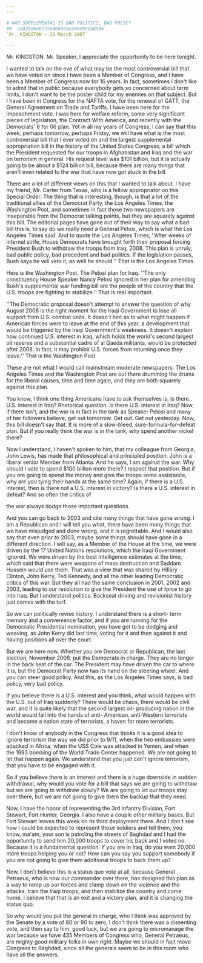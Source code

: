 ```yaml
---
---

# WAR SUPPLEMENTAL IS BAD POLITICS, BAD POLICY
## `2d439d6eb772a4069a3ce8ee9cdab586`
`Mr. KINGSTON — 21 March 2007`

---
```



Mr. KINGSTON. Mr. Speaker, I appreciate the opportunity to be here 
tonight.

I wanted to talk on the eve of what may be the most controversial 
bill that we have voted on since I have been a Member of Congress, and 
I have been a Member of Congress now for 16 years. In fact, sometimes I 
don't like to admit that in public because everybody gets so concerned 
about term limits, I don't want to be the poster child for my enemies 
on that subject. But I have been in Congress for the NAFTA vote, for 
the renewal of GATT, the General Agreement on Trade and Tariffs. I have 
been here for the impeachment vote. I was here for welfare reform, some 
very significant pieces of legislation, the Contract With America, and 
recently with the Democrats' 6 for 06 plan. Yet in all my years of 
Congress, I can say that this week, perhaps tomorrow, perhaps Friday, 
we will have what is the most controversial bill that I ever voted on 
and the largest supplemental appropriation bill in the history of the 
United States Congress, a bill which the President requested for our 
troops in Afghanistan and Iraq and the war on terrorism in general. His 
request level was $101 billion, but it is actually going to be about a 
$124 billion bill, because there are many things that aren't even 
related to the war that have now got stuck in the bill.

There are a lot of different views on this that I wanted to talk 
about. I have my friend, Mr. Carter from Texas, who is a fellow 
appropriator on this Special Order. The thing that is interesting, 
though, is that a lot of the traditional allies of the Democrat Party, 
the Los Angeles Times, the Washington Post, and sometimes in fact those 
two newspapers are inseparable from the Democrat talking points, but 
they are squarely against this bill. The editorial pages have gone out 
of their way to say what a bad bill this is, to say do we really need a 
General Pelosi, which is what the Los Angeles Times said. And to quote 
the Los Angeles Times, ''After weeks of internal strife, House 
Democrats have brought forth their proposal forcing President Bush to 
withdraw the troops from Iraq, 2008. This plan is unruly, bad public 
policy, bad precedent and bad politics. If the legislation passes, Bush 
says he will veto it, as well he should.'' That is the Los Angeles 
Times.

Here is the Washington Post. The Pelosi plan for Iraq. ''The only 
constituency House Speaker
Nancy Pelosi ignored in her plan for 
amending Bush's supplemental war funding bill are the people of the 
country that the U.S. troops are fighting to stabilize.'' That is real 
important.

''The Democratic proposal doesn't attempt to answer the question of 
why August 2008 is the right moment for the Iraqi Government to lose 
all support from U.S. combat units. It doesn't hint as to what might 
happen if American forces were to leave at the end of this year, a 
development that would be triggered by the Iraqi Government's weakness. 
It doesn't explain how continued U.S. interest in Iraq, which holds the 
world's second largest oil reserve and a substantial cadre of al Qaeda 
militants, would be protected after 2008. In fact, it may prohibit U.S. 
forces from returning once they leave.'' That is the Washington Post.

These are not what I would call mainstream moderate newspapers. The 
Los Angeles Times and the Washington Post are out there drumming the 
drums for the liberal causes, time and time again, and they are both 
squarely against this plan.

You know, I think one thing Americans have to ask themselves is, is 
there U.S. interest in Iraq? Rhetorical question. Is there U.S. 
interest in Iraq? Now, if there isn't, and the war is in fact in the 
tank as Speaker Pelosi and many of her followers believe, get out 
tomorrow. Get out. Get out yesterday. Now, this bill doesn't say that. 
It is more of a slow-bleed, sure-formula-for-defeat plan. But if you 
really think the war is in the tank, why spend another nickel there?

Now I understand, I haven't spoken to him, that my colleague from 
Georgia, John Lewis, has made that philosophical and principled 
position. John is a liberal senior Member from Atlanta. And he says, I 
am against the war. Why should I vote to spend $100 billion more there? 
I respect that position. But if you are going to spend the money and 
give the troops some assistance, why are you tying their hands at the 
same time? Again, if there is a U.S. interest, then is there not a U.S. 
interest in victory? Is there a U.S. interest in defeat? And so often 
the critics of


the war always dodge those important questions.

And you can go back to 2003 and cite many things that have gone 
wrong. I am a Republican and I will tell you what, there have been many 
things that we have misjudged and done wrong, and it is regrettable. 
And I would also say that even prior to 2003, maybe some things should 
have gone in a different direction. I will say, as a Member of the 
House at the time, we were driven by the 17 United Nations resolutions, 
which the Iraqi Government ignored. We were driven by the best 
intelligence estimates at the time, which said that there were weapons 
of mass destruction and Saddam Hussein would use them. That was a view 
that was shared by Hillary Clinton, John Kerry, Ted Kennedy, and all 
the other leading Democratic critics of this war. But they all had the 
same conclusion in 2001, 2002 and 2003, leading to our resolution to 
give the President the use of force to go into Iraq. But I understand 
politics. Backseat driving and revisionist history just comes with the 
turf.

So we can politically revise history. I understand there is a short-
term memory and a convenience factor, and if you are running for the 
Democratic Presidential nomination, you have got to be dodging and 
weaving, as John Kerry did last time, voting for it and then against it 
and having positions all over the court.

But we are here now. Whether you are Democrat or Republican, the last 
election, November 2006, put the Democrats in charge. They are no 
longer in the back seat of the car. The President may have driven the 
car to where it is, but the Democrat Party now has its hand on the 
steering wheel. And you can steer good policy. And this, as the Los 
Angeles Times says, is bad policy, very bad policy.

If you believe there is a U.S. interest and you think, what would 
happen with the U.S. out of Iraq suddenly? There would be chaos, there 
would be civil war, and it is quite likely that the second largest oil-
producing nation in the world would fall into the hands of anti-
American, anti-Western terrorists and become a nation state of 
terrorists, a haven for more terrorists.

I don't know of anybody in the Congress that thinks it is a good idea 
to ignore terrorism the way we did prior to 9/11, when the two 
embassies were attacked in Africa, when the USS Cole was attacked in 
Yemen, and when the 1993 bombing of the World Trade Center happened. We 
are not going to let that happen again. We understand that you just 
can't ignore terrorism, that you have to be engaged with it.

So if you believe there is an interest and there is a huge downside 
in sudden withdrawal, why would you vote for a bill that says we are 
going to withdraw but we are going to withdraw slowly? We are going to 
let our troops stay over there, but we are not going to give them the 
backup that they need.

Now, I have the honor of representing the 3rd Infantry Division, Fort 
Stewart, Fort Hunter, Georgia. I also have a couple other military 
bases. But Fort Stewart leaves this week on its third deployment there. 
And I don't see how I could be expected to represent those soldiers and 
tell them, you know, ma'am, your son is patroling the streets of 
Baghdad and I had the opportunity to send him 20,000 troops to cover 
his back and I voted no. Because it is a fundamental question. If you 
are in Iraq, do you want 20,000 more troops helping you or not? How can 
you say you support somebody if you are not going to give them 
additional troops to back them up?

Now, I don't believe this is a status quo vote at all, because 
General Petraeus, who is now our commander over there, has designed 
this plan as a way to ramp up our forces and clamp down on the violence 
and the attacks, train the Iraqi troops, and then stabilize the country 
and come home. I believe that that is an exit and a victory plan, and 
it is changing the status quo.

So why would you put the general in charge, who I think was approved 
by the Senate by a vote of 80 or 90 to zero, I don't think there was a 
dissenting vote, and then say to him, good luck, but we are going to 
micromanage the war because we have 435 Members of Congress who, 
General Petraeus, are mighty good military folks in own right. Maybe we 
should in fact move Congress to Baghdad, since all the generals seem to 
be in this room who have all the answers.